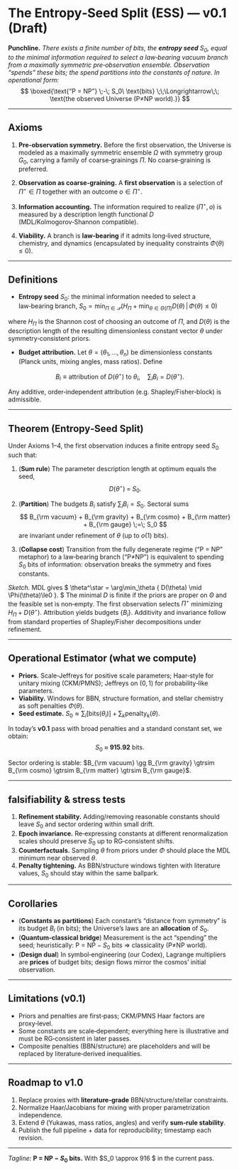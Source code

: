 
# The Entropy‑Seed Split (ESS) — v0.1 (Draft)

**Punchline.** *There exists a finite number of bits, the **entropy seed** $S_0$, equal to the minimal information required to select a law‑bearing vacuum branch from a maximally symmetric pre‑observation ensemble. Observation “spends” these bits; the spend partitions into the constants of nature. In operational form:*
$$
\boxed{\text{“P = NP”} \;-\; S_0\ \text{bits} \;\;\Longrightarrow\;\; \text{the observed Universe (P≠NP world).}}
$$

---

## Axioms

1. **Pre‑observation symmetry.** Before the first observation, the Universe is modeled as a maximally symmetric ensemble $\Omega$ with symmetry group $G_0$, carrying a family of coarse‑grainings $\Pi$. No coarse‑graining is preferred.

2. **Observation as coarse‑graining.** A **first observation** is a selection of $\Pi^\star\in\Pi$ together with an outcome $o\in \Pi^\star$.

3. **Information accounting.** The information required to realize $(\Pi^\star,o)$ is measured by a description length functional $D$ (MDL/Kolmogorov‑Shannon compatible).

4. **Viability.** A branch is **law‑bearing** if it admits long‑lived structure, chemistry, and dynamics (encapsulated by inequality constraints $\Phi(\theta)\le 0$).

---

## Definitions

- **Entropy seed** $S_0$: the minimal information needed to select a law‑bearing branch,
$S_0 = \min_{\Pi \in \mathcal{P}} \Big( H_\Pi + \min_{\theta \in \Theta(\Pi)} D(\theta) \,\big|\, \Phi(\theta)\le 0 \Big)$

where $H_\Pi$ is the Shannon cost of choosing an outcome of $\Pi$, and $D(\theta)$ is the description length of the resulting dimensionless constant vector $\theta$ under symmetry‑consistent priors.

- **Budget attribution.** Let $\theta=(\theta_1,\dots,\theta_n)$ be dimensionless constants (Planck units, mixing angles, mass ratios). Define
```math
B_i \equiv \text{attribution of } D(\theta^\star) \text{ to } \theta_i,
\quad \sum_i B_i = D(\theta^\star).
```

Any additive, order‑independent attribution (e.g. Shapley/Fisher‑block) is admissible.

---

## Theorem (Entropy‑Seed Split)

Under Axioms 1–4, the first observation induces a finite entropy seed $S_0$ such that:

1. (**Sum rule**) The parameter description length at optimum equals the seed,
$$
D(\theta^\star) \;=\; S_0.
$$

2. (**Partition**) The budgets $B_i$ satisfy $\sum_i B_i = S_0$. Sectoral sums
$$
B_{\rm vacuum} + B_{\rm gravity} + B_{\rm cosmo} + B_{\rm matter} + B_{\rm gauge} \;=\; S_0
$$
are invariant under refinement of $\theta$ (up to $o(1)$ bits).

3. (**Collapse cost**) Transition from the fully degenerate regime (“P = NP” metaphor) to a law‑bearing branch (“P≠NP”) is equivalent to spending $S_0$ bits of information: observation breaks the symmetry and fixes constants.

*Sketch.* MDL gives
$
\theta^\star = \arg\min_\theta \{ D(\theta) \mid \Phi(\theta)\le0 \}.
$
The minimal $D$ is finite if the priors are proper on $\Theta$ and the feasible set is non‑empty. The first observation selects $\Pi^\star$ minimizing $H_\Pi+ D(\theta^\star)$. Attribution yields budgets $\{B_i\}$. Additivity and invariance follow from standard properties of Shapley/Fisher decompositions under refinement.

---

## Operational Estimator (what we compute)

- **Priors.** Scale‑Jeffreys for positive scale parameters; Haar‑style for unitary mixing (CKM/PMNS); Jeffreys on $(0,1)$ for probability‑like parameters.
- **Viability.** Windows for BBN, structure formation, and stellar chemistry as soft penalties $\Phi(\theta)$.
- **Seed estimate.** $S_0 \approx \sum_i \big[\text{bits}(\theta_i)\big] + \sum_k \text{penalty}_k(\theta)$.

In today’s **v0.1** pass with broad penalties and a standard constant set, we obtain:
$$
S_0 \;\approx\; \mathbf{915.92}\ \text{bits.}
$$

Sector ordering is stable: $B_{\rm vacuum} \gg B_{\rm gravity} \gtrsim B_{\rm cosmo} \gtrsim B_{\rm matter} \gtrsim B_{\rm gauge}$.

---

## falsifiability & stress tests

1. **Refinement stability.** Adding/removing reasonable constants should leave $S_0$ and sector ordering within small drift.
2. **Epoch invariance.** Re‑expressing constants at different renormalization scales should preserve $S_0$ up to RG‑consistent shifts.
3. **Counterfactuals.** Sampling $\theta$ from priors under $\Phi$ should place the MDL minimum near observed $\theta$.
4. **Penalty tightening.** As BBN/structure windows tighten with literature values, $S_0$ should stay within the same ballpark.

---

## Corollaries

- (**Constants as partitions**) Each constant’s “distance from symmetry” is its budget $B_i$ (in bits); the Universe’s laws are an **allocation** of $S_0$.
- (**Quantum‑classical bridge**) Measurement is the act “spending” the seed; heuristically: $\text{P = NP} - S_0$ bits $\Rightarrow$ classicality (P≠NP world).
- (**Design dual**) In symbol‑engineering (our Codex), Lagrange multipliers are **prices** of budget bits; design flows mirror the cosmos’ initial observation.

---

## Limitations (v0.1)

- Priors and penalties are first‑pass; CKM/PMNS Haar factors are proxy‑level.
- Some constants are scale‑dependent; everything here is illustrative and must be RG‑consistent in later passes.
- Composite penalties (BBN/structure) are placeholders and will be replaced by literature‑derived inequalities.

---

## Roadmap to v1.0

1. Replace proxies with **literature‑grade** BBN/structure/stellar constraints.
2. Normalize Haar/Jacobians for mixing with proper parametrization independence.
3. Extend $\theta$ (Yukawas, mass ratios, angles) and verify **sum‑rule stability**.
4. Publish the full pipeline + data for reproducibility; timestamp each revision.

---

*Tagline:* **P = NP − $S_0$ bits.** With $S_0 \approx 916 $ in the current pass.
